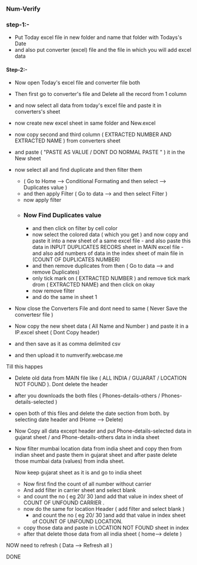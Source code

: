 ### Num-Verify

### step-1:- 
- Put Today excel file in new folder and name that folder with Todays's Date
- and also put converter (excel) file and the file in which you will add excel data 
#### Step-2:-
- Now open Today's excel file and converter file both
- Then first go to converter's file and Delete all the record from 1 column
- and now  select all data from today's excel file and paste it in converters's sheet
- now create new excel sheet in same folder and New.excel
- now copy second and third column ( EXTRACTED NUMBER AND EXTRACTED NAME ) from converters sheet
- and paste ( "PASTE AS VALUE  / DONT DO NORMAL PASTE " ) it in the New sheet 

- now select all and find duplicate and then filter them 
	- ( Go to Home -->  Conditional  Formating and then select --> Duplicates value )
	- and then apply Filter ( Go to data --> and then select Filter )
	- now apply filter
	- ### Now Find Duplicates value
		- and then click on filter by cell color 
		- now select the colored data ( which you get ) and now copy and paste it into a new sheet of a same excel file
				-   and also paste this data in INPUT DUPLICATES RECORS sheet in MAIN excel file
				- and also add numbers of data in the index sheet of main file in  (COUNT OF DUPLICATES NUMBER)
		- and then remove duplicates  from then ( Go to data --> and remove Duplicates)
		- only tick mark on ( EXTRACTED NUMBER ) and remove tick mark drom ( EXTRACTED NAME) and then click on okay
		- now remove filter
		- and do the same in sheet 1 


- Now close the Converters File and dont need to same ( Never Save the convertesr file )
- Now copy the new sheet data ( All Name and Number ) and paste it in a IP.excel sheet ( Dont Copy header)
- and then save as it as comma delimited csv 
- and then upload it to numverify.webcase.me 

Till this happes


- Delete old data from MAIN file like ( ALL INDIA  / GUJARAT /  LOCATION NOT FOUND ). Dont delete the header
- after you downloads the both files ( Phones-details-others / Phones-details-selected )  
- open both of this files and delete the date section from both. by selecting  date header and (Home --> Delete)
 
- Now Copy all data except header and put Phone-details-selected data in gujarat sheet / and Phone-details-others data in india sheet
- Now filter mumbai location data from india sheet and copy then from indian sheet and paste them in gujarat sheet and after paste delete those mumbai data (values) from india sheet.


	Now keep gujarat sheet as it is and go to india sheet
	- Now first find the count of all number without carrier 
	- And add filter in carrier sheet and select blank 
	- and count the no ( eg  20/ 30 )and add that value in index sheet of COUNT OF UNFOUND CARRIER .
	- now do the same for location Header ( add filter and select blank  )
		- and count the no ( eg  20/ 30 )and add that value in index sheet of COUNT OF UNFOUND LOCATION.
	- copy those data and paste in LOCATION NOT FOUND sheet in index
	- after that delete those data from all india sheet ( home--> delete )


NOW need to refresh ( Data --> Refresh all )


DONE